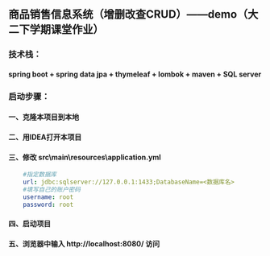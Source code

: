 ## 商品销售信息系统（增删改查CRUD）——demo（大二下学期课堂作业）
### 技术栈：
#### spring boot + spring data jpa + thymeleaf + lombok + maven + SQL server
### 启动步骤：
#### 一、克隆本项目到本地
#### 二、用IDEA打开本项目
#### 三、修改 src\main\resources\application.yml
```yaml
    #指定数据库
    url: jdbc:sqlserver://127.0.0.1:1433;DatabaseName=<数据库名>
    #填写自己的账户密码
    username: root
    password: root
```

#### 四、启动项目
#### 五、浏览器中输入 http://localhost:8080/ 访问